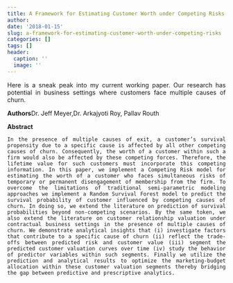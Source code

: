 ```yaml
---
title: A Framework for Estimating Customer Worth under Competing Risks
author: 
date: '2018-01-15'
slug: a-framework-for-estimating-customer-worth-under-competing-risks
categories: []
tags: []
header:
  caption: ''
  image: ''
---
```


<style>
body {
text-align: justify}
</style>

Here is a sneak peak into my current working paper. Our research has potential in business settings where customers face multiple causes of churn.

**Authors**Dr. Jeff Meyer,Dr. Arkajyoti Roy, Pallav Routh


**Abstract**

	In the presence of multiple causes of exit, a customer’s survival propensity due to a specific cause is affected by all other competing causes of churn. Consequently, the worth of a customer within such a firm would also be affected by these competing forces. Therefore, the lifetime value for such customers must incorporate this competing information. In this paper, we implement a Competing Risk model for estimating the worth of a customer who faces simultaneous risks of temporary or permanent disengagement of membership from the firm. To overcome the limitations of traditional semi-parametric modeling approaches we implement a Random Survival Forest model to predict the survival probability of customer influenced by competing causes of churn. In doing so, we extend the literature on prediction of survival probabilities beyond non-competing scenarios. By the same token, we also extend the literature on customer relationship valuation under contractual business settings in the presence of multiple causes of churn. We demonstrate analytical insights that (i) investigate factors that contribute to a specific cause of churn (ii) reflect the trade-offs between predicted risk and customer value (iii) segment the predicted customer valuation curves over time (iv) study the behavior of predictor variables within such segments. Finally we utilize the prediction and analytical results to optimize the marketing-budget allocation within these customer valuation segments thereby bridging the gap between predictive and prescriptive analytics.
